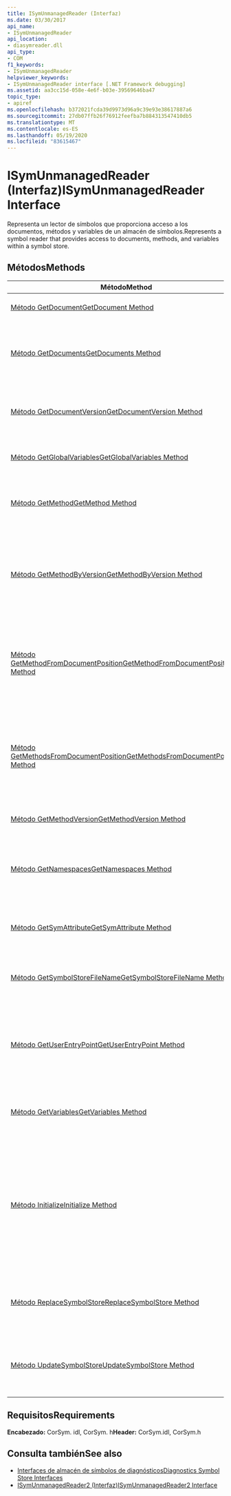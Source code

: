 ```yaml
---
title: ISymUnmanagedReader (Interfaz)
ms.date: 03/30/2017
api_name:
- ISymUnmanagedReader
api_location:
- diasymreader.dll
api_type:
- COM
f1_keywords:
- ISymUnmanagedReader
helpviewer_keywords:
- ISymUnmanagedReader interface [.NET Framework debugging]
ms.assetid: aa3cc15d-058e-4e6f-b03e-39569646ba47
topic_type:
- apiref
ms.openlocfilehash: b372021fcda39d9973d96a9c39e93e38617887a6
ms.sourcegitcommit: 27db07ffb26f76912feefba7b884313547410db5
ms.translationtype: MT
ms.contentlocale: es-ES
ms.lasthandoff: 05/19/2020
ms.locfileid: "83615467"
---
```

# <a name="isymunmanagedreader-interface"></a><span data-ttu-id="752a7-102">ISymUnmanagedReader (Interfaz)</span><span class="sxs-lookup"><span data-stu-id="752a7-102">ISymUnmanagedReader Interface</span></span>
<span data-ttu-id="752a7-103">Representa un lector de símbolos que proporciona acceso a los documentos, métodos y variables de un almacén de símbolos.</span><span class="sxs-lookup"><span data-stu-id="752a7-103">Represents a symbol reader that provides access to documents, methods, and variables within a symbol store.</span></span>  
  
## <a name="methods"></a><span data-ttu-id="752a7-104">Métodos</span><span class="sxs-lookup"><span data-stu-id="752a7-104">Methods</span></span>  
  
|<span data-ttu-id="752a7-105">Método</span><span class="sxs-lookup"><span data-stu-id="752a7-105">Method</span></span>|<span data-ttu-id="752a7-106">Descripción</span><span class="sxs-lookup"><span data-stu-id="752a7-106">Description</span></span>|  
|------------|-----------------|  
|[<span data-ttu-id="752a7-107">Método GetDocument</span><span class="sxs-lookup"><span data-stu-id="752a7-107">GetDocument Method</span></span>](isymunmanagedreader-getdocument-method.md)|<span data-ttu-id="752a7-108">Busca un documento.</span><span class="sxs-lookup"><span data-stu-id="752a7-108">Finds a document.</span></span>|  
|[<span data-ttu-id="752a7-109">Método GetDocuments</span><span class="sxs-lookup"><span data-stu-id="752a7-109">GetDocuments Method</span></span>](isymunmanagedreader-getdocuments-method.md)|<span data-ttu-id="752a7-110">Devuelve una matriz de todos los documentos definidos en el almacén de símbolos.</span><span class="sxs-lookup"><span data-stu-id="752a7-110">Returns an array of all the documents defined in the symbol store.</span></span>|  
|[<span data-ttu-id="752a7-111">Método GetDocumentVersion</span><span class="sxs-lookup"><span data-stu-id="752a7-111">GetDocumentVersion Method</span></span>](isymunmanagedreader-getdocumentversion-method.md)|<span data-ttu-id="752a7-112">Obtiene la versión especificada del documento especificado.</span><span class="sxs-lookup"><span data-stu-id="752a7-112">Gets the specified version of the specified document.</span></span>|  
|[<span data-ttu-id="752a7-113">Método GetGlobalVariables</span><span class="sxs-lookup"><span data-stu-id="752a7-113">GetGlobalVariables Method</span></span>](isymunmanagedreader-getglobalvariables-method.md)|<span data-ttu-id="752a7-114">Devuelve todas las variables globales.</span><span class="sxs-lookup"><span data-stu-id="752a7-114">Returns all global variables.</span></span>|  
|[<span data-ttu-id="752a7-115">Método GetMethod</span><span class="sxs-lookup"><span data-stu-id="752a7-115">GetMethod Method</span></span>](isymunmanagedreader-getmethod-method.md)|<span data-ttu-id="752a7-116">Obtiene un método del lector de símbolos, dado un token de método.</span><span class="sxs-lookup"><span data-stu-id="752a7-116">Gets a symbol reader method, given a method token.</span></span>|  
|[<span data-ttu-id="752a7-117">Método GetMethodByVersion</span><span class="sxs-lookup"><span data-stu-id="752a7-117">GetMethodByVersion Method</span></span>](isymunmanagedreader-getmethodbyversion-method.md)|<span data-ttu-id="752a7-118">Obtiene un método del lector de símbolos, dado un token de método y un número de versión de edición y copia.</span><span class="sxs-lookup"><span data-stu-id="752a7-118">Gets a symbol reader method, given a method token and an edit-and-copy version number.</span></span>|  
|[<span data-ttu-id="752a7-119">Método GetMethodFromDocumentPosition</span><span class="sxs-lookup"><span data-stu-id="752a7-119">GetMethodFromDocumentPosition Method</span></span>](isymunmanagedreader-getmethodfromdocumentposition-method.md)|<span data-ttu-id="752a7-120">Devuelve el método que contiene el punto de interrupción en la posición especificada de un documento.</span><span class="sxs-lookup"><span data-stu-id="752a7-120">Returns the method that contains the breakpoint at the given position in a document.</span></span>|  
|[<span data-ttu-id="752a7-121">Método GetMethodsFromDocumentPosition</span><span class="sxs-lookup"><span data-stu-id="752a7-121">GetMethodsFromDocumentPosition Method</span></span>](isymunmanagedreader-getmethodsfromdocumentposition-method.md)|<span data-ttu-id="752a7-122">Devuelve una matriz de métodos, cada uno de los cuales contiene el punto de interrupción en la posición especificada de un documento.</span><span class="sxs-lookup"><span data-stu-id="752a7-122">Returns an array of methods, each of which contains the breakpoint at the given position in a document.</span></span>|  
|[<span data-ttu-id="752a7-123">Método GetMethodVersion</span><span class="sxs-lookup"><span data-stu-id="752a7-123">GetMethodVersion Method</span></span>](isymunmanagedreader-getmethodversion-method.md)|<span data-ttu-id="752a7-124">Obtiene la versión del método.</span><span class="sxs-lookup"><span data-stu-id="752a7-124">Gets the method version.</span></span>|  
|[<span data-ttu-id="752a7-125">Método GetNamespaces</span><span class="sxs-lookup"><span data-stu-id="752a7-125">GetNamespaces Method</span></span>](isymunmanagedreader-getnamespaces-method.md)|<span data-ttu-id="752a7-126">Obtiene los espacios de nombres definidos en el ámbito global dentro de este almacén de símbolos.</span><span class="sxs-lookup"><span data-stu-id="752a7-126">Gets the namespaces defined at global scope within this symbol store.</span></span>|  
|[<span data-ttu-id="752a7-127">Método GetSymAttribute</span><span class="sxs-lookup"><span data-stu-id="752a7-127">GetSymAttribute Method</span></span>](isymunmanagedreader-getsymattribute-method.md)|<span data-ttu-id="752a7-128">Obtiene un atributo personalizado basado en su nombre.</span><span class="sxs-lookup"><span data-stu-id="752a7-128">Gets a custom attribute based upon its name.</span></span>|  
|[<span data-ttu-id="752a7-129">Método GetSymbolStoreFileName</span><span class="sxs-lookup"><span data-stu-id="752a7-129">GetSymbolStoreFileName Method</span></span>](isymunmanagedreader-getsymbolstorefilename-method.md)|<span data-ttu-id="752a7-130">Proporciona el nombre de archivo en disco del almacén de símbolos.</span><span class="sxs-lookup"><span data-stu-id="752a7-130">Provides the on-disk file name of the symbol store.</span></span>|  
|[<span data-ttu-id="752a7-131">Método GetUserEntryPoint</span><span class="sxs-lookup"><span data-stu-id="752a7-131">GetUserEntryPoint Method</span></span>](isymunmanagedreader-getuserentrypoint-method.md)|<span data-ttu-id="752a7-132">Devuelve el método que se especificó como punto de entrada del usuario para el módulo, si existe.</span><span class="sxs-lookup"><span data-stu-id="752a7-132">Returns the method that was specified as the user entry point for the module, if any.</span></span>|  
|[<span data-ttu-id="752a7-133">Método GetVariables</span><span class="sxs-lookup"><span data-stu-id="752a7-133">GetVariables Method</span></span>](isymunmanagedreader-getvariables-method.md)|<span data-ttu-id="752a7-134">Devuelve una variable no local, dados su nombre y elemento primario.</span><span class="sxs-lookup"><span data-stu-id="752a7-134">Return a non-local variable, given its parent and name.</span></span>|  
|[<span data-ttu-id="752a7-135">Método Initialize</span><span class="sxs-lookup"><span data-stu-id="752a7-135">Initialize Method</span></span>](isymunmanagedreader-initialize-method.md)|<span data-ttu-id="752a7-136">Inicializa el lector de símbolos con la interfaz de importador de metadatos a la que se asociará este lector, junto con el nombre de archivo del módulo.</span><span class="sxs-lookup"><span data-stu-id="752a7-136">Initializes the symbol reader with the metadata importer interface that this reader will be associated with, along with the file name of the module.</span></span>|  
|[<span data-ttu-id="752a7-137">Método ReplaceSymbolStore</span><span class="sxs-lookup"><span data-stu-id="752a7-137">ReplaceSymbolStore Method</span></span>](isymunmanagedreader-replacesymbolstore-method.md)|<span data-ttu-id="752a7-138">Reemplaza el almacén de símbolos existente con un almacén de símbolos delta.</span><span class="sxs-lookup"><span data-stu-id="752a7-138">Replaces the existing symbol store with a delta symbol store.</span></span>|  
|[<span data-ttu-id="752a7-139">Método UpdateSymbolStore</span><span class="sxs-lookup"><span data-stu-id="752a7-139">UpdateSymbolStore Method</span></span>](isymunmanagedreader-updatesymbolstore-method.md)|<span data-ttu-id="752a7-140">Actualiza el almacén de símbolos existente con un almacén de símbolos delta.</span><span class="sxs-lookup"><span data-stu-id="752a7-140">Updates the existing symbol store with a delta symbol store.</span></span>|  
  
## <a name="requirements"></a><span data-ttu-id="752a7-141">Requisitos</span><span class="sxs-lookup"><span data-stu-id="752a7-141">Requirements</span></span>  
 <span data-ttu-id="752a7-142">**Encabezado:** CorSym. idl, CorSym. h</span><span class="sxs-lookup"><span data-stu-id="752a7-142">**Header:** CorSym.idl, CorSym.h</span></span>  
  
## <a name="see-also"></a><span data-ttu-id="752a7-143">Consulta también</span><span class="sxs-lookup"><span data-stu-id="752a7-143">See also</span></span>

- [<span data-ttu-id="752a7-144">Interfaces de almacén de símbolos de diagnósticos</span><span class="sxs-lookup"><span data-stu-id="752a7-144">Diagnostics Symbol Store Interfaces</span></span>](diagnostics-symbol-store-interfaces.md)
- [<span data-ttu-id="752a7-145">ISymUnmanagedReader2 (Interfaz)</span><span class="sxs-lookup"><span data-stu-id="752a7-145">ISymUnmanagedReader2 Interface</span></span>](isymunmanagedreader2-interface.md)
